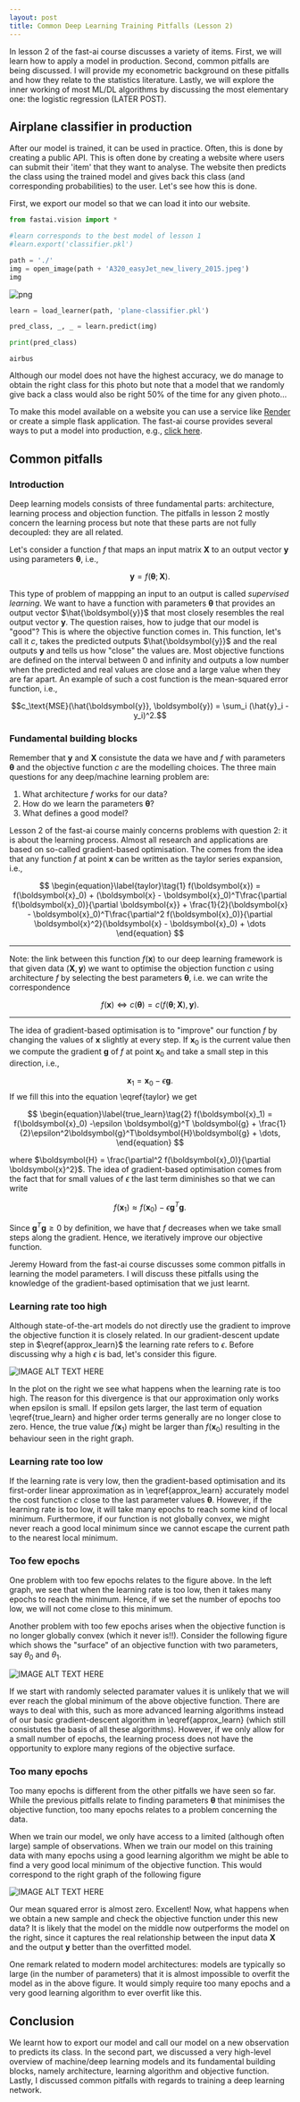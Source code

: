 ```yaml
---
layout: post
title: Common Deep Learning Training Pitfalls (Lesson 2)
---
```


In lesson 2 of the fast-ai course discusses a variety of items. First, we will learn how to apply a model in production. Second, common pitfalls are being discussed. I will provide my econometric background on these pitfalls and how they relate to the statistics literature. Lastly, we will explore the inner working of most ML/DL algorithms by discussing the most elementary one: the logistic regression (LATER POST).

## Airplane classifier in production

After our model is trained, it can be used in practice. Often, this is done by creating a public API. This is often done by creating a website where users can submit their 'item' that they want to analyse. The website then predicts the class using the trained model and gives back this class (and corresponding probabilities) to the user. Let's see how this is done.

First, we export our model so that we can load it into our website.

```python
from fastai.vision import *

#learn corresponds to the best model of lesson 1
#learn.export('classifier.pkl')
```


```python
path = './'
img = open_image(path + 'A320_easyJet_new_livery_2015.jpeg')
img
```

![png](../img/fastai-lesson2/output_2_0.png)

```python
learn = load_learner(path, 'plane-classifier.pkl')

pred_class, _, _ = learn.predict(img)

print(pred_class)
```

    airbus

Although our model does not have the highest accuracy, we do manage to obtain the right class for this photo but note that a model that we randomly give back a class would also be right 50% of the time for any given photo...

To make this model available on a website you can use a service like [Render](render.com) or create a simple flask application. The fast-ai course provides several ways to put a model into production, e.g., [click here](https://course.fast.ai/deployment_render.html).

## Common pitfalls

### Introduction

Deep learning models consists of three fundamental parts: architecture, learning process and objection function. The pitfalls in lesson 2 mostly concern the learning process but note that these parts are not fully decoupled: they are all related.

Let's consider a function $f$ that maps an input matrix $\boldsymbol{X}$ to an output vector $\boldsymbol{y}$ using parameters $\boldsymbol{\theta}$, i.e., 

$$\boldsymbol{y} = f(\boldsymbol{\theta}; \boldsymbol{X}).$$

This type of problem of mappping an input to an output is called *supervised learning*. We want to have a function with parameters $\boldsymbol{\theta}$ that provides an output vector $\hat{\boldsymbol{y}}$ that most closely resembles the real output vector $\boldsymbol{y}$. The question raises, how to judge that our model is "good"? This is where the objective function comes in. This function, let's call it $c$, takes the predicted outputs $\hat{\boldsymbol{y}}$ and the real outputs $\boldsymbol{y}$ and tells us how "close" the values are. Most objective functions are defined on the interval between 0 and infinity and outputs a low number when the predicted and real values are close and a large value when they are far apart. An example of such a cost function is the mean-squared error function, i.e.,

$$c_\text{MSE}(\hat{\boldsymbol{y}}, \boldsymbol{y}) = \sum_i (\hat{y}_i - y_i)^2.$$

### Fundamental building blocks

Remember that $\boldsymbol{y}$ and $\boldsymbol{X}$ consistute the data we have and $f$ with parameters $\boldsymbol{\theta}$ and the objective function $c$ are the modelling choices. The three main questions for any deep/machine learning problem are:

1. What architecture $f$ works for our data?
2. How do we learn the parameters $\boldsymbol{\theta}$?
3. What defines a good model?

Lesson 2 of the fast-ai course mainly concerns problems with question 2: it is about the learning process. Almost all research and applications are based on so-called gradient-based optimisation. The comes from the idea that any function $f$ at point $\boldsymbol{x}$ can be written as the taylor series expansion, i.e.,

$$
\begin{equation}\label{taylor}\tag{1}
f(\boldsymbol{x}) = f(\boldsymbol{x}_0) + (\boldsymbol{x} - \boldsymbol{x}_0)^T\frac{\partial f(\boldsymbol{x}_0)}{\partial \boldsymbol{x}} + \frac{1}{2}(\boldsymbol{x} - \boldsymbol{x}_0)^T\frac{\partial^2 f(\boldsymbol{x}_0)}{\partial \boldsymbol{x}^2}(\boldsymbol{x} - \boldsymbol{x}_0) + \dots
\end{equation}
$$

---

Note: the link between this function $f(\boldsymbol{x})$ to our deep learning framework is that given data $(\boldsymbol{X}, \boldsymbol{y})$ we want to optimise the objection function $c$ using architecture $f$ by selecting the best parameters $\boldsymbol{\theta}$, i.e. we can write the correspondence

$$f(\boldsymbol{x}) \iff c(\boldsymbol{\theta}) = c(f(\boldsymbol{\theta}; \boldsymbol{X}), \boldsymbol{y}).$$

---

The idea of gradient-based optimisation is to "improve" our function $f$ by changing the values of $\boldsymbol{x}$ slightly at every step. If $\boldsymbol{x}_0$ is the current value then we compute the gradient $\boldsymbol{g}$ of $f$ at point $\boldsymbol{x}_0$ and take a small step in this direction, i.e., 

$$\boldsymbol{x}_1 = \boldsymbol{x}_0 - \epsilon \boldsymbol{g}.$$ If we fill this into the equation \eqref{taylor} we get

$$
\begin{equation}\label{true_learn}\tag{2}
f(\boldsymbol{x}_1) = f(\boldsymbol{x}_0) -\epsilon \boldsymbol{g}^T \boldsymbol{g} + \frac{1}{2}\epsilon^2\boldsymbol{g}^T\boldsymbol{H}\boldsymbol{g} + \dots,
\end{equation}
$$

where $\boldsymbol{H} = \frac{\partial^2 f(\boldsymbol{x}_0)}{\partial \boldsymbol{x}^2}$. The idea of gradient-based optimisation comes from the fact that for small values of $\epsilon$ the last term diminishes so that we can write

$$
\begin{equation}\label{approx_learn}\tag{3}
f(\boldsymbol{x}_1) \approx f(\boldsymbol{x}_0) -\epsilon \boldsymbol{g}^T \boldsymbol{g}.
\end{equation}
$$

Since $\boldsymbol{g}^T \boldsymbol{g} \geq 0$ by definition, we have that $f$ decreases when we take small steps along the gradient. Hence, we iteratively improve our objective function.

Jeremy Howard from the fast-ai course discusses some common pitfalls in learning the model parameters. I will discuss these pitfalls using the knowledge of the gradient-based optimisation that we just learnt.

### Learning rate too high

Although state-of-the-art models do not directly use the gradient to improve the objective function it is closely related. In our gradient-descent update step in $\eqref{approx_learn}$ the learning rate refers to $\epsilon$. Before discussing why a high $\epsilon$ is bad, let's consider this figure.

![IMAGE ALT TEXT HERE](../img/fastai-lesson2/learning_rate.png)

In the plot on the right we see what happens when the learning rate is too high. The reason for this divergence is that our approximation only works when epsilon is small. If epsilon gets larger, the last term of equation \eqref{true_learn} and higher order terms generally are no longer close to zero. Hence, the true value $f(\boldsymbol{x}_1)$ might be larger than $f(\boldsymbol{x}_0)$ resulting in the behaviour seen in the right graph.

### Learning rate too low

If the learning rate is very low, then the gradient-based optimisation and its first-order linear approximation as in \eqref{approx_learn} accurately model the cost function $c$ close to the last parameter values $\boldsymbol{\theta}$. However, if the learning rate is too low, it will take many epochs to reach some kind of local minimum. Furthermore, if our function is not globally convex, we might never reach a good local minimum since we cannot escape the current path to the nearest local minimum.

### Too few epochs

One problem with too few epochs relates to the figure above. In the left graph, we see that when the learning rate is too low, then it takes many epochs to reach the minimum. Hence, if we set the number of epochs too low, we will not come close to this minimum.

Another problem with too few epochs arises when the objective function is no longer globally convex (which it never is!!). Consider the following figure which shows the "surface" of an objective function with two parameters, say $\theta_0$ and $\theta_1$.

![IMAGE ALT TEXT HERE](../img/fastai-lesson2/objective_surface.jpeg)

If we start with randomly selected paramater values it is unlikely that we will ever reach the global minimum of the above objective function. There are ways to deal with this, such as more advanced learning algorithms instead of our basic gradient-descent algorithm in \eqref{approx_learn} (which still consistutes the basis of all these algorithms). However, if we only allow for a small number of epochs, the learning process does not have the opportunity to explore many regions of the objective surface.

### Too many epochs

Too many epochs is different from the other pitfalls we have seen so far. While the previous pitfalls relate to finding parameters $\boldsymbol{\theta}$ that minimises the objective function, too many epochs relates to a problem concerning the data.

When we train our model, we only have access to a limited (although often large) sample of observations. When we train our model on this training data with many epochs using a good learning algorithm we might be able to find a very good local minimum of the objective function. This would correspond to the right graph of the following figure

![IMAGE ALT TEXT HERE](../img/fastai-lesson2/overfitting_1.png)

Our mean squared error is almost zero. Excellent! Now, what happens when we obtain a new sample and check the objective function under this new data? It is likely that the model on the middle now outperforms the model on the right, since it captures the real relationship between the input data $\boldsymbol{X}$ and the output $\boldsymbol{y}$ better than the overfitted model.

One remark related to modern model architectures: models are typically so large (in the number of parameters) that it is almost impossible to overfit the model as in the above figure. It would simply require too many epochs and a very good learning algorithm to ever overfit like this.

## Conclusion

We learnt how to export our model and call our model on a new observation to predicts its class. In the second part, we discussed a very high-level overview of machine/deep learning models and its fundamental building blocks, namely architecture, learning algorithm and objective function. Lastly, I discussed common pitfalls with regards to training a deep learning network.
